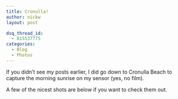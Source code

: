 ```yaml
---
title: Cronulla!
author: nickw
layout: post

dsq_thread_id:
  - 815537775
categories:
  - Blog
  - Photos
---
```

If you didn&#8217;t see my posts earlier, I did go down to Cronulla Beach to capture the morning sunrise on my sensor (yes, no film).

A few of the nicest shots are below if you want to check them out.